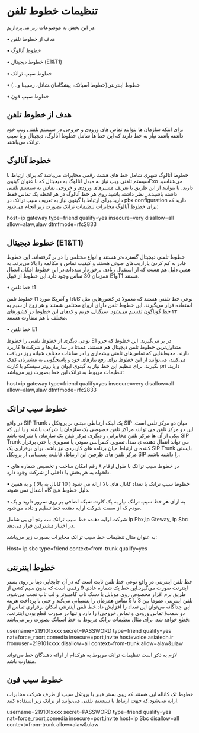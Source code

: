 
# تنظیمات خطوط تلفن

در این بخش به موضوعات زیر می‌پردازیم:

•	هدف از خطوط تلفن

•	خطوط آنالوگ

•	خطوط دیجیتال (E1&T1)

•	خطوط سیپ ترانک

•	خطوط  اینترنتی(خطوط آسیاتک، پیشگامان،شاتل، رسپینا و...)

•	خطوط سیپ فون

## هدف از خطوط تلفن
برای اینکه سازمان ها بتوانند تماس های ورودی و خروجی در سیستم تلفنی ویپ خود داشته باشند نیاز به خط دارند که این خط ها شامل خطوط آنالوگ، دیجیتال و یا سیپ ترانک می‌باشند.

## خطوط آنالوگ

خطوط آنالوگ شهری شامل خط های هشت رقمی مخابرات می‌باشد که برای ارتباط با سیستم تلفنی ویپ نیاز به مبدل آنالوگ به دیجیتال که با عنوان گیتویFxo می‌شناسید دارید. تا بتوانید از این طریق با  تعریف  مسیرهای ورودی و خروجی تماس به سیستم تلفنی داشته باشید.در نظر داشته باشید روی هر خط آنالوگ در هر لحظه یک تماس فقط دارید.برای ارتباط با گیتوی نیاز به تعریف سیپ ترانک در pbx configuration دارید که برای خطوط آنالوگ مخابرات تنظیمات ترانک بصورت زیر انجام می‌شود:

host=ip gateway
type=friend
qualify=yes
insecure=very
disallow=all
allow=alaw,ulaw
dtmfmode=rfc2833

## خطوط دیجیتال (E1&T1)

خطوط تلفنی دیجیتال گسترده‌تر هستند و انواع مختلفی را در بر گرفته‌اند. این خطوط قادر به کم کردن پارازیت‌های صوتی هستند و کیفیت تماس و مکالمه را بالا می‌برند. به همین دلیل هم هست که از استقبال زیادی برخوردار شده‌اند.در این خطوط امکان اتصال همزمان 30 تماس وجود دارد.این خطوط از قبیل E1وT1 هستند.

•	خط تلفن t1  

خطوط تلفن t1 نوعی خط تلفنی هستند که معمولا در کشورهایی مثل کانادا و آمریکا مورد استفاده قرار می‌گیرند. این خطوط تلفن دارای ازواج مختلفی هستند و هر زوج از سیم به ۲۴ خط گوناگون تقسیم می‌شود.‌ سیگنال، فریم و کدهای این خطوط در کشورهای مختلف با هم متفاوت هستند.

•	خط تلفن E1 

نوعی دیگری از خطوط تلفنی را خطوط E1 در بر می‌گیرند. این خطوط که جزو متداول‌ترین خطوط تلفن دیجیتال هم هستند، عمدتا در سازمان‌ها و شرکت‌ها کاربرد دارند. محیط‌هایی که تماس‌های تلفنی بیشماری را در ساعات مختلف شبانه روز دریافت می‌کنند، می‌توانند از این خطوط برای رفع نیازهای خود و پاسخگویی به مشتریان کمک بگیرند. برای تنظیم این خط نیاز به گیتوی ایوان و یا روتر سیسکو با کارت pri دارید. تنظیمات مربوط به ترانک این خط بصورت زیر می‌باشد:

host=ip gateway
type=friend
qualify=yes
insecure=very
disallow=all
allow=alaw,ulaw
dtmfmode=rfc2833

## خطوط سیپ ترانک

در واقع SIP Trunk ، یک لینک ارتباطی مبتنی بر پروتکل SIP  میان دو مرکز تلفن است. این دو مرکز تلفن می توانند مراکز تلفن خصوصی یک سازمان یا شرکت باشند و یا این که یکی از آن ها مرکز تلفن مخابراتی و دیگری مرکز تلفن یک سازمان یا شرکت باشد. SIP Trunk می تواند انتقال دهنده ی صدا، تصویر، کنفرانس صوتی یا تصویری یا حتی برقرار کننده ی ارتباط میان برنامه های کاربردی نیز باشد.
برای برقراری یک SIP Trunk بایستی مرکز تلفن های طرفین این ارتباط، قابلیت پشتیبانی از پروتکل SIP را داشته باشند. 

•	در خطوط سیپ ترانک با طول ارقام ۸ رقم امکان ساخت و تخصیص شماره های دلخواه به هر بخش یا داخلی از شرکت وجود دارد. 

•	خطوط سیپ ترانک با تعداد کانال های بالا ارائه می شود ( 10 کانال به بالا ) و به همین دلیل خطوط هیچ گاه اشغال نمی شوند.

•	به ازای هر خط سیپ ترانک نیاز به یک کارت شبکه اضافی بر روی سرور دارید و یک مودم که از سمت شرکت ارایه دهنده خط تنظیم و داده می‌شود.

شرکت ارایه دهنده خط سیپ ترانک سه رنج آی پی شامل Ip Pbx,Ip Gteway, Ip Sbc در اختیار مشترکین قرار می‌دهد.

به عنوان مثال تنظیمات خط سیپ ترانک مخابرات بصورت زیر می‌باشد:

Host= ip sbc
type=friend
context=from-trunk
qualify=yes

## خطوط اینترنتی

خط تلفن اینترنتی در واقع نوعی خط تلفن ثابت است که در آن جابجایی دیتا بر روی بستر اینترنت صورت می‌گیرد.این خط یک شماره عادی 9 رقمی است که بدون سیم کشی از طریق نرم افزار مخصوص روی موبایل یا دسک تاپ کامپیوتر و لپ تاپ نصب می‌شود. تلفن اینترنتی عموما بین 3 تا 5 تماس همزمان را پشتیبانی می‌کند و حتی با پرداخت هزینه ایی جداگانه می‌توان این تعداد را افزایش داد.خط تلفن اینترنتی امکان برقراری تماس از دو سمت( تماس ورودی و تماس خروجی) را دارد و تنها در صورت قطع بودن اینترنت، قطع خواهد شد. برای مثال تنظیمات ترانک مربوط به خط آسیاتک بصورت زیر می‌باشد:

username=219101xxxx
secret=PASSWORD
type=friend
qualify=yes
nat=force_rport,comedia
insecure=port,invite
host=voice.asiatech.ir
fromuser=219101xxxx
disallow=all
context=from-trunk
allow=alaw&ulaw

لازم به ذکر است تنظیمات ترانک مربوط به هرکدام از ارائه دهندگان خط می‌تواند متفاوت باشد.

## خطوط سیپ فون

خطوط تک کاناله ایی هستند که روی بستر فیبر با پروتکل سیپ از طرف شرکت مخابرات ارایه می‌شود.که جهت ارتباط با سیستم تلفنی می‌توانید از ترانک زیر استفاده کنید:

username=219101xxxx
secret=PASSWORD
type=friend
qualify=yes
nat=force_rport,comedia
insecure=port,invite
host=ip Sbc
disallow=all
context=from-trunk
allow=alaw&ulaw
